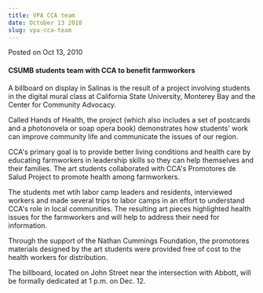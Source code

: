 ```yaml
---
title: VPA CCA team
date: October 13 2010
slug: vpa-cca-team
---
```





<span class="date">Posted on Oct 13, 2010    </span>
<h4>CSUMB students team with CCA to benefit farmworkers</h4>
<p>A billboard on display in Salinas is the result of a project
involving students in the digital mural class at California State
University, Monterey Bay and the Center for Community Advocacy.</p>
<p>Called Hands of Health, the project (which also includes a set
of postcards and a photonovela or soap opera book) demonstrates how
students&apos; work can improve community life and communicate the
issues of our region.</p>
<p>CCA&apos;s primary goal is to provide better living conditions and
health care by educating farmworkers in leadership skills so they
can help themselves and their families. The art students
collaborated with CCA&apos;s Promotores de Salud Project to promote
health among farmworkers.</p>
<p>The students met wtih labor camp leaders and residents,
interviewed workers and made several trips to labor camps in an
effort to understand CCA&apos;s role in local communities. The resulting
art pieces highlighted health issues for the farmworkers and will
help to address their need for information.</p>
<p>Through the support of the Nathan Cummings Foundation, the
promotores materials designed by the art students were provided
free of cost to the health workers for distribution.</p>
<p>The billboard, located on John Street near the intersection with
Abbott, will be formally dedicated at 1 p.m. on Dec. 12.<br/></p>





